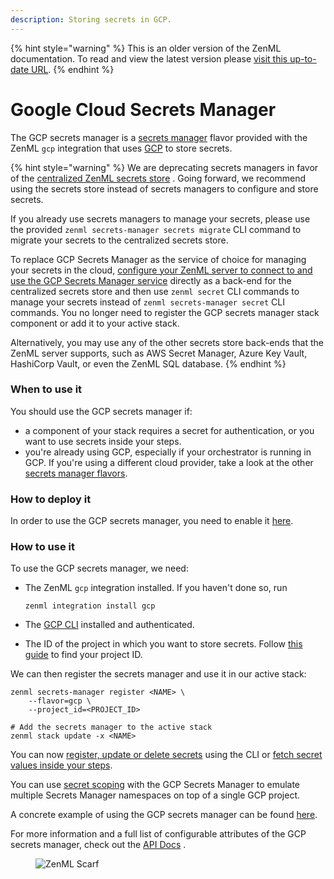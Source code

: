 ```yaml
---
description: Storing secrets in GCP.
---
```


{% hint style="warning" %}
This is an older version of the ZenML documentation. To read and view the latest version please [visit this up-to-date URL](https://docs.zenml.io).
{% endhint %}


# Google Cloud Secrets Manager

The GCP secrets manager is a [secrets manager](secrets-managers.md) flavor provided with the ZenML `gcp` integration
that uses [GCP](https://cloud.google.com/secret-manager) to store secrets.

{% hint style="warning" %}
We are deprecating secrets managers in favor of
the [centralized ZenML secrets store](/docs/book/platform-guide/set-up-your-mlops-platform/use-the-secret-store/use-the-secret-store.md)
. Going forward, we recommend using the secrets store instead of secrets managers to configure and store secrets.

If you already use secrets managers to manage your secrets, please use the
provided `zenml secrets-manager secrets migrate` CLI command to migrate your secrets to the centralized secrets store.

To replace GCP Secrets Manager as the service of choice for managing your secrets in the
cloud, [configure your ZenML server to connect to and use the GCP Secrets Manager service](/docs/book/platform-guide/set-up-your-mlops-platform/deploy-zenml/deploy-zenml.md)
directly as a back-end for the centralized secrets store and then use `zenml secret` CLI commands to manage your secrets
instead of `zenml secrets-manager secret` CLI commands. You no longer need to register the GCP secrets manager stack
component or add it to your active stack.

Alternatively, you may use any of the other secrets store back-ends that the ZenML server supports, such as AWS Secret
Manager, Azure Key Vault, HashiCorp Vault, or even the ZenML SQL database.
{% endhint %}

### When to use it

You should use the GCP secrets manager if:

* a component of your stack requires a secret for authentication, or you want to use secrets inside your steps.
* you're already using GCP, especially if your orchestrator is running in GCP. If you're using a different cloud
  provider, take a look at the other [secrets manager flavors](secrets-managers.md#secrets-manager-flavors).

### How to deploy it

In order to use the GCP secrets manager, you need to enable
it [here](https://console.cloud.google.com/marketplace/product/google/secretmanager.googleapis.com).

### How to use it

To use the GCP secrets manager, we need:

* The ZenML `gcp` integration installed. If you haven't done so, run

  ```shell
  zenml integration install gcp
  ```
* The [GCP CLI](https://cloud.google.com/sdk/docs/install) installed and authenticated.
* The ID of the project in which you want to store secrets.
  Follow [this guide](https://support.google.com/googleapi/answer/7014113?hl=en) to find your project ID.

We can then register the secrets manager and use it in our active stack:

```shell
zenml secrets-manager register <NAME> \
    --flavor=gcp \
    --project_id=<PROJECT_ID>

# Add the secrets manager to the active stack
zenml stack update -x <NAME>
```

You can now [register, update or delete secrets](secrets-managers.md#in-the-cli) using the CLI
or [fetch secret values inside your steps](secrets-managers.md#in-a-zenml-step).

You can use [secret scoping](secrets-managers.md#secret-scopes) with the GCP Secrets Manager to emulate multiple Secrets
Manager namespaces on top of a single GCP project.

A concrete example of using the GCP secrets manager can be
found [here](https://github.com/zenml-io/zenml/tree/main/examples/cloud\_secrets\_manager).

For more information and a full list of configurable attributes of the GCP secrets manager, check out
the [API Docs](https://apidocs.zenml.io/latest/integration\_code\_docs/integrations-gcp/#zenml.integrations.gcp.secrets\_manager.gcp\_secrets\_manager.GCPSecretsManager)
.

<!-- For scarf -->
<figure><img alt="ZenML Scarf" referrerpolicy="no-referrer-when-downgrade" src="https://static.scarf.sh/a.png?x-pxid=f0b4f458-0a54-4fcd-aa95-d5ee424815bc" /></figure>
